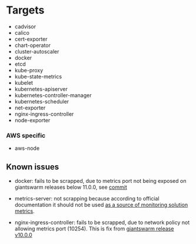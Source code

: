 # Targets

- cadvisor
- calico
- cert-exporter
- chart-operator
- cluster-autoscaler
- docker
- etcd
- kube-proxy
- kube-state-metrics
- kubelet
- kubernetes-apiserver
- kubernetes-controller-manager
- kubernetes-scheduler
- net-exporter
- nginx-ingress-controller
- node-exporter

### AWS specific

- aws-node

## Known issues

* docker: fails to be scrapped, due to metrics port not being exposed on giantswarm releases below 11.0.0, see [commit](https://github.com/giantswarm/k8scloudconfig/commit/6ecc07e665c3e854dfa8be102a8c6446d1d9dc3c#diff-be6122463e3fe598d118a80e09254d3d)

* metrics-server: not scrapping because according to official documentation it should not be used [as a source of monitoring solution metrics](https://github.com/kubernetes-sigs/metrics-server#kubernetes-metrics-server).

* nginx-ingress-controller: fails to be scrapped, due to network policy not allowing metrics port (10254). This is fix from [giantswarm release v10.0.0](https://github.com/giantswarm/releases/tree/master/aws/archived/v10.1.0)
